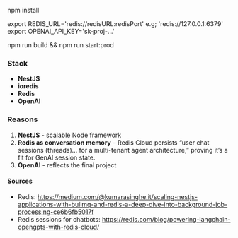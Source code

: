 npm install

export REDIS_URL='redis://redisURL:redisPort' e.g; 'redis://127.0.0.1:6379'
export OPENAI_API_KEY='sk-proj-...'

npm run build && npm run start:prod


### Stack

- **NestJS**
- **ioredis**
- **Redis**
- **OpenAI**

### Reasons

1. **NestJS** - scalable Node framework
2. **Redis as conversation memory** – Redis Cloud persists “user chat sessions (threads)… for a multi-tenant agent architecture,” proving it’s a fit for GenAI session state.
3. **OpenAI** - reflects the final project 

#### Sources

- Redis: https://medium.com/@kumarasinghe.it/scaling-nestjs-applications-with-bullmq-and-redis-a-deep-dive-into-background-job-processing-ce6b6fb5017f
- Redis sessions for chatbots: https://redis.com/blog/powering-langchain-opengpts-with-redis-cloud/
